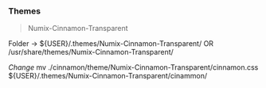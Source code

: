 ### Themes

> Numix-Cinnamon-Transparent

Folder -> ${USER}/.themes/Numix-Cinnamon-Transparent/
		  OR
		  /usr/share/themes/Numix-Cinnamon-Transparent/


*Change*
mv ./cinnamon/theme/Numix-Cinnamon-Transparent/cinnamon.css ${USER}/.themes/Numix-Cinnamon-Transparent/cinammon/